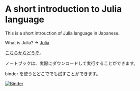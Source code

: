 # A short introduction to Julia language



This is a short introuction of Julia language in Japanese.

What is Julia? -> [Julia](https://julialang.org/)

[こちらからどうぞ](short_intro_julia.ipynb)。

ノートブックは、実際にダウンロードして実行することができます。

binder を使うとどこででも試すことができます。

[![Binder](https://mybinder.org/badge_logo.svg)](https://mybinder.org/v2/gh/akio-tomiya/intro_julia_minimum/HEAD?filepath=short_intro_julia.ipynb)
